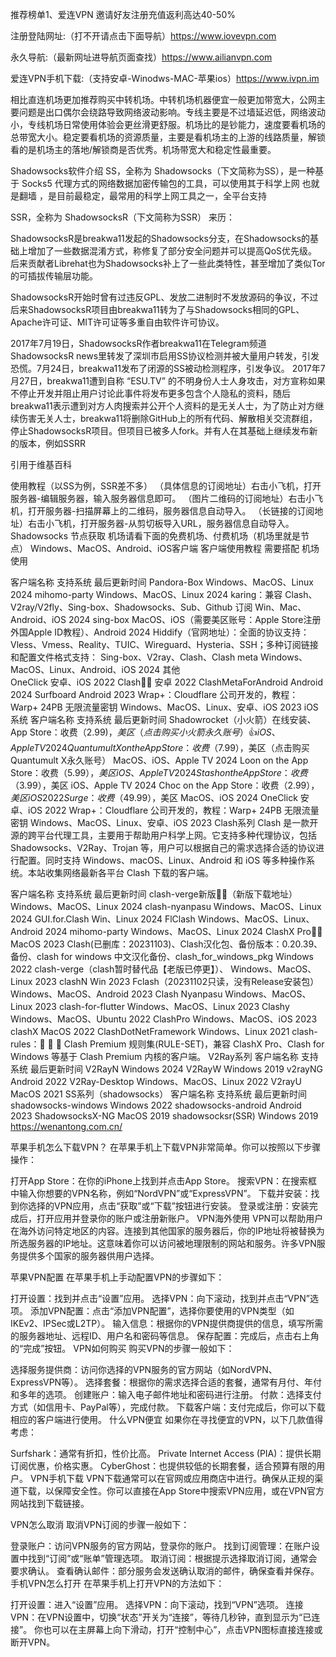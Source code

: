 推荐榜单1、爱连VPN 邀请好友注册充值返利高达40-50% 

注册登陆网址:（打不开请点击下面导航）https://www.iovevpn.com

永久导航:（最新网址进导航页面查找）https://www.ailianvpn.com

爱连VPN手机下载:（支持安卓-Winodws-MAC-苹果ios）https://www.ivpn.im

相比直连机场更加推荐购买中转机场。中转机场机器便宜一般更加带宽大，公网主要问题是出口偶尔会绕路导致网络波动影响。专线主要是不过墙延迟低，网络波动小，专线机场日常使用体验会更丝滑更舒服。机场比的是钞能力，速度要看机场的总带宽大小。稳定要看机场的资源质量，主要是看机场主的上游的线路质量，解锁看的是机场主的落地/解锁商是否优秀。机场带宽大和稳定性最重要。

Shadowsocks软件介绍
SS，全称为 Shadowsocks（下文简称为SS），是一种基于 Socks5 代理方式的网络数据加密传输包的工具，可以使用其于科学上网 也就是翻墙 ，是目前最稳定，最常用的科学上网工具之一，全平台支持

SSR，全称为 ShadowsocksR（下文简称为SSR） 来历：

ShadowsocksR是breakwa11发起的Shadowsocks分支，在Shadowsocks的基础上增加了一些数据混淆方式，称修复了部分安全问题并可以提高QoS优先级。后来贡献者Librehat也为Shadowsocks补上了一些此类特性，甚至增加了类似Tor的可插拔传输层功能。

ShadowsocksR开始时曾有过违反GPL、发放二进制时不发放源码的争议，不过后来ShadowsocksR项目由breakwa11转为了与Shadowsocks相同的GPL、Apache许可证、MIT许可证等多重自由软件许可协议。

2017年7月19日，ShadowsocksR作者breakwa11在Telegram频道ShadowsocksR news里转发了深圳市启用SS协议检测并被大量用户转发，引发恐慌。7月24日，breakwa11发布了闭源的SS被动检测程序，引发争议。 2017年7月27日，breakwa11遭到自称 “ESU.TV” 的不明身份人士人身攻击，对方宣称如果不停止开发并阻止用户讨论此事件将发布更多包含个人隐私的资料，随后breakwa11表示遭到对方人肉搜索并公开个人资料的是无关人士，为了防止对方继续伤害无关人士，breakwa11将删除GitHub上的所有代码、解散相关交流群组，停止ShadowsocksR项目。但项目已被多人fork。并有人在其基础上继续发布新的版本，例如SSRR

引用于维基百科

使用教程（以SS为例，SSR差不多）
（具体信息的订阅地址）右击小飞机，打开服务器-编辑服务器，输入服务器信息即可。
（图片二维码的订阅地址）右击小飞机，打开服务器-扫描屏幕上的二维码，服务器信息自动导入。
（长链接的订阅地址）右击小飞机，打开服务器-从剪切板导入URL，服务器信息自动导入。
Shadowsocks 节点获取
机场请看下面的免费机场、付费机场（机场里就是节点）
Windows、MacOS、Android、iOS客户端
客户端使用教程 需要搭配 机场 使用

客户端名称	支持系统	最后更新时间
Pandora-Box	Windows、MacOS、Linux	2024
mihomo-party	Windows、MacOS、Linux	2024
karing：兼容 Clash、V2ray/V2fly、Sing-box、Shadowsocks、Sub、Github 订阅	Win、Mac、Android、iOS	2024
sing-box	MacOS、iOS（需要美区账号：Apple Store注册外国Apple ID教程）、Android	2024
Hiddify（官网地址）：全面的协议支持：Vless、Vmess、Reality、TUIC、Wireguard、Hysteria、SSH；多种订阅链接和配置文件格式支持： Sing-box、V2ray、Clash、Clash meta	Windows、MacOS、Linux、Android、iOS	2024
其他	
OneClick	安卓、iOS	2022
Clash👍🏻	安卓	2022
ClashMetaForAndroid	Android	2024
Surfboard	Android	2023
Wrap+：Cloudflare 公司开发的，教程：Warp+ 24PB 无限流量密钥	Windows、MacOS、Linux、安卓、iOS	2023
iOS系统
客户端名称	支持系统	最后更新时间
Shadowrocket（小火箭）在线安装、App Store：收费（$2.99)，美区（点击购买小火箭永久账号）👍	iOS、Apple TV	2024
Quantumult X on the App Store：收费（$7.99），美区（点击购买Quantumult X永久账号）	MacOS、iOS、Apple TV	2024
Loon on the App Store：收费（$5.99），美区	iOS、Apple TV	2024
Stash on the App Store：收费（$3.99），美区	iOS、Apple TV	2024
Choc on the App Store：收费（$2.99），美区	iOS	2022
Surge：收费（$49.99），美区	MacOS、iOS	2024
OneClick	安卓、iOS	2022
Wrap+：Cloudflare 公司开发的，教程：Warp+ 24PB 无限流量密钥	Windows、MacOS、Linux、安卓、iOS	2023
Clash系列
Clash 是一款开源的跨平台代理工具，主要用于帮助用户科学上网。它支持多种代理协议，包括 Shadowsocks、V2Ray、Trojan 等，用户可以根据自己的需求选择合适的协议进行配置。同时支持 Windows、macOS、Linux、Android 和 iOS 等多种操作系统。本站收集网络最新各平台 Clash 下载的客户端。

客户端名称	支持系统	最后更新时间
clash-verge新版👍🏻（新版下载地址）	Windows、MacOS、Linux	2024
clash-nyanpasu	Windows、MacOS、Linux	2024
GUI.for.Clash	Win、Linux	2024
FlClash	Windows、MacOS、Linux、Android	2024
mihomo-party	Windows、MacOS、Linux	2024
ClashX Pro👍🏻	MacOS	2023
Clash(已删库：20231103)、Clash汉化包、备份版本：0.20.39、备份、clash for windows 中文汉化备份、clash_for_windows_pkg	Windows	2022
clash-verge（clash暂时替代品【老版已停更】）、	Windows、MacOS、Linux	2023
clashN	Win	2023
Fclash（20231102只读，没有Release安装包）	Windows、MacOS、Android	2023
Clash Nyanpasu	Windows、MacOS、Linux	2023
clash-for-flutter	Windows、MacOS、Linux	2023
Clashy	Windows、MacOS、Ubuntu	2022
ClashPro	Windows、MacOS、iOS	2023
clashX	MacOS	2022
ClashDotNetFramework	Windows、Linux	2021
clash-rules：🦄️ 🎃 👻 Clash Premium 规则集(RULE-SET)，兼容 ClashX Pro、Clash for Windows 等基于 Clash Premium 内核的客户端。
V2Ray系列
客户端名称	支持系统	最后更新时间
V2RayN	Windows	2024
V2RayW	Windows	2019
v2rayNG	Android	2022
V2Ray-Desktop	Windows、MacOS、Linux	2022
V2rayU	MacOS	2021
SS系列（shadowsocks）
客户端名称	支持系统	最后更新时间
shadowsocks-windows	Windows	2022
shadowsocks-android	Android	2023
ShadowsocksX-NG	MacOS	2019
shadowsocksr(SSR)	Windows	2019
https://wenantong.com.cn/

苹果手机怎么下载VPN？
在苹果手机上下载VPN非常简单。你可以按照以下步骤操作：

打开App Store：在你的iPhone上找到并点击App Store。
搜索VPN：在搜索框中输入你想要的VPN名称，例如“NordVPN”或“ExpressVPN”。
下载并安装：找到你选择的VPN应用，点击“获取”或“下载”按钮进行安装。
登录或注册：安装完成后，打开应用并登录你的账户或注册新账户。
VPN海外使用
VPN可以帮助用户在海外访问特定地区的内容。连接到其他国家的服务器后，你的IP地址将被替换为所选服务器的IP地址。这意味着你可以访问被地理限制的网站和服务。许多VPN服务提供多个国家的服务器供用户选择。

苹果VPN配置
在苹果手机上手动配置VPN的步骤如下：

打开设置：找到并点击“设置”应用。
选择VPN：向下滚动，找到并点击“VPN”选项。
添加VPN配置：点击“添加VPN配置”，选择你要使用的VPN类型（如IKEv2、IPSec或L2TP）。
输入信息：根据你的VPN提供商提供的信息，填写所需的服务器地址、远程ID、用户名和密码等信息。
保存配置：完成后，点击右上角的“完成”按钮。
VPN如何购买
购买VPN的步骤一般如下：

选择服务提供商：访问你选择的VPN服务的官方网站（如NordVPN、ExpressVPN等）。
选择套餐：根据你的需求选择合适的套餐，通常有月付、年付和多年的选项。
创建账户：输入电子邮件地址和密码进行注册。
付款：选择支付方式（如信用卡、PayPal等），完成付款。
下载客户端：支付完成后，你可以下载相应的客户端进行使用。
什么VPN便宜
如果你在寻找便宜的VPN，以下几款值得考虑：

Surfshark：通常有折扣，性价比高。
Private Internet Access (PIA)：提供长期订阅优惠，价格实惠。
CyberGhost：也提供较低的长期套餐，适合预算有限的用户。
VPN手机下载
VPN下载通常可以在官网或应用商店中进行。确保从正规的渠道下载，以保障安全性。你可以直接在App Store中搜索VPN应用，或在VPN官方网站找到下载链接。

VPN怎么取消
取消VPN订阅的步骤一般如下：

登录账户：访问VPN服务的官方网站，登录你的账户。
找到订阅管理：在账户设置中找到“订阅”或“账单”管理选项。
取消订阅：根据提示选择取消订阅，通常会要求确认。
查看确认邮件：部分服务会发送确认取消的邮件，确保查看并保存。
手机VPN怎么打开
在苹果手机上打开VPN的方法如下：

打开设置：进入“设置”应用。
选择VPN：向下滚动，找到“VPN”选项。
连接VPN：在VPN设置中，切换“状态”开关为“连接”，等待几秒钟，直到显示为“已连接”。
你也可以在主屏幕上向下滑动，打开“控制中心”，点击VPN图标直接连接或断开VPN。
